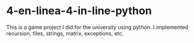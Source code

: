 # 4-en-linea-4-in-line-python
This is a game project I did for the university using python. 
I implemented recursion, files, strings, matrix, exceptions, etc. 
